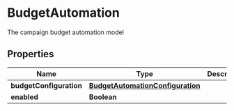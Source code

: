 

# BudgetAutomation

The campaign budget automation model

## Properties

| Name | Type | Description | Notes |
|------------ | ------------- | ------------- | -------------|
|**budgetConfiguration** | [**BudgetAutomationConfiguration**](BudgetAutomationConfiguration.md) |  |  [optional] |
|**enabled** | **Boolean** |  |  [optional] |



